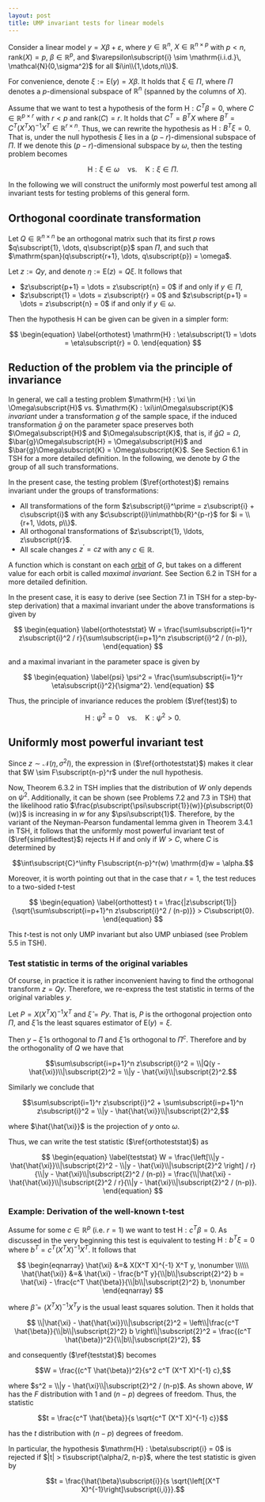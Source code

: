 ```yaml
---
layout: post
title: UMP invariant tests for linear models 
---
```


Consider a linear model $y = X\beta + \varepsilon$, where $y\in\mathbb{R}^n$, $X\in\mathbb{R}^{n\times p}$ with $p < n$, $\mathrm{rank}(X) = p$, $\beta\in\mathbb{R}^p$, and $\varepsilon\subscript{i} \sim \mathrm{i.i.d.}\, \mathcal{N}(0,\sigma^2)$ for all $i\in\\{1,\dots,n\\}$.

For convenience, denote $\xi := \mathrm{E}(y) = X\beta$. It holds that $\xi\in\Pi$, where $\Pi$ denotes a $p$-dimensional subspace of $\mathbb{R}^n$ (spanned by the columns of $X$).

Assume that we want to test a hypothesis of the form $\mathrm{H} : C^T \beta = 0$, where $C \in \mathbb{R}^{p\times r}$ with $r < p$ and $\mathrm{rank}(C) = r$. It holds that $C^T = B^T X$ where $B^T = C^T(X^T X)^{-1} X^T \in \mathbb{R}^{r\times n}$. Thus, we can rewrite the hypothesis as $\mathrm{H} : B^T \xi = 0$. That is, under the null hypothesis $\xi$ lies in a $(p-r)$-dimensional subspace of $\Pi$. If we denote this $(p-r)$-dimensional subspace by $\omega$, then the testing problem becomes

$$
\begin{equation}
\label{test}
\mathrm{H} : \xi \in \omega \quad\mathrm{vs.}\quad \mathrm{K} : \xi\in\Pi.
\end{equation}
$$

In the following we will construct the uniformly most powerful test among all invariant tests for testing problems of this general form.

## Orthogonal coordinate transformation

Let $Q\in\mathbb{R}^{n\times n}$ be an orthogonal matrix such that its first $p$ rows $q\subscript{1}, \dots, q\subscript{p}$ span $\Pi$, and such that $\mathrm{span}(q\subscript{r+1}, \dots, q\subscript{p}) = \omega$.

Let $z := Qy$, and denote $\eta := \mathrm{E}(z) = Q\xi$. It follows that 

* $z\subscript{p+1} = \dots = z\subscript{n} = 0$ if and only if $y\in\Pi$,
* $z\subscript{1} = \dots = z\subscript{r} = 0$ and $z\subscript{p+1} = \dots = z\subscript{n} = 0$ if and only if $y\in\omega$.

Then the hypothesis H can be given can be given in a simpler form:

$$
\begin{equation}
\label{orthotest}
\mathrm{H} : \eta\subscript{1} = \dots = \eta\subscript{r} = 0.
\end{equation}
$$

## Reduction of the problem via the principle of invariance

In general, we call a testing problem $\mathrm{H} : \xi \in \Omega\subscript{H}$ vs. $\mathrm{K} : \xi\in\Omega\subscript{K}$ *invariant* under a transformation $g$ of the sample space, if the induced transformation $\bar{g}$ on the parameter space preserves both $\Omega\subscript{H}$ and $\Omega\subscript{K}$, that is, if $\bar{g}\Omega = \Omega$, $\bar{g}\Omega\subscript{H} = \Omega\subscript{H}$ and $\bar{g}\Omega\subscript{K} = \Omega\subscript{K}$. See Section 6.1 in TSH for a more detailed definition. In the following, we denote by $G$ the group of all such transformations.

In the present case, the testing problem ($\ref{orthotest}$) remains invariant under the groups of transformations:

* All transformations of the form $z\subscript{i}^\prime = z\subscript{i} + c\subscript{i}$ with any $c\subscript{i}\in\mathbb{R}^{p-r}$ for $i = \\{r+1, \ldots, p\\}$.
* All orthogonal transformations of $z\subscript{1}, \ldots, z\subscript{r}$.
* All scale changes $z^\prime = cz$ with any $c\in\mathbb{R}$.

A function which is constant on each [orbit](https://en.wikipedia.org/wiki/Group_action#Orbits_and_stabilizers) of $G$, but takes on a different value for each orbit is called *maximal invariant*. See Section 6.2 in TSH for a more detailed definition.

In the present case, it is easy to derive (see Section 7.1 in TSH for a step-by-step derivation) that a maximal invariant under the above transformations is given by

$$
\begin{equation}
\label{orthoteststat}
W = \frac{\sum\subscript{i=1}^r z\subscript{i}^2 / r}{\sum\subscript{i=p+1}^n z\subscript{i}^2 / (n-p)},
\end{equation}
$$ 

and a maximal invariant in the parameter space is given by

$$
\begin{equation}
\label{psi}
\psi^2 = \frac{\sum\subscript{i=1}^r \eta\subscript{i}^2}{\sigma^2}.
\end{equation}
$$ 

Thus, the principle of invariance reduces the problem ($\ref{test}$) to

$$
\begin{equation}
\label{simplifiedtest}
\mathrm{H} : \psi^2 = 0 \quad\mathrm{vs.}\quad \mathrm{K} : \psi^2 > 0.
\end{equation}
$$

## Uniformly most powerful invariant test

Since $z \sim \mathcal{N}(\eta, \sigma^2 I)$, the expression in ($\ref{orthoteststat}$) makes it clear that $W \sim F\subscript{n-p}^r$ under the null hypothesis.

Now, Theorem 6.3.2 in TSH implies that the distribution of $W$ only depends on $\psi^2$.
Additionally, it can be shown (see Problems 7.2 and 7.3 in TSH) that the likelihood ratio $\frac{p\subscript{\psi\subscript{1}}(w)}{p\subscript{0}(w)}$ is increasing in $w$ for any $\psi\subscript{1}$. Therefore, by the variant of the Neyman-Pearson fundamental lemma given in Theorem 3.4.1 in TSH, it follows that the uniformly most powerful invariant test of ($\ref{simplifiedtest}$) rejects H if and only if $W > C$, where $C$ is determined by

$$\int\subscript{C}^\infty F\subscript{n-p}^r(w) \mathrm{d}w = \alpha.$$

Moreover, it is worth pointing out that in the case that $r=1$, the test reduces to a two-sided $t$-test

$$
\begin{equation}
\label{orthottest}
t = \frac{|z\subscript{1}|}{\sqrt{\sum\subscript{i=p+1}^n z\subscript{i}^2 / (n-p)}} > C\subscript{0}.
\end{equation}
$$

This $t$-test is not only UMP invariant but also UMP unbiased (see Problem 5.5 in TSH).

### Test statistic in terms of the original variables

Of course, in practice it is rather inconvenient having to find the orthogonal transform $z = Qy$. Therefore, we re-express the test statistic in terms of the original variables $y$.

Let $P = X(X^T X)^{-1}X^T$ and $\hat{\xi} = Py$. That is, $P$ is the orthogonal projection onto $\Pi$, and $\hat{\xi}$ is the least squares estimator of $\mathrm{E}(y) = \xi$.

Then $y - \hat{\xi}$ is orthogonal to $\Pi$ and $\hat{\xi}$ is orthogonal to $\Pi^c$. Therefore and by the orthogonality of $Q$ we have that

$$\sum\subscript{i=p+1}^n z\subscript{i}^2 = \\|Q(y - \hat{\xi})\\|\subscript{2}^2 = \\|y - \hat{\xi}\\|\subscript{2}^2.$$

Similarly we conclude that

$$\sum\subscript{i=1}^r z\subscript{i}^2 + \sum\subscript{i=p+1}^n z\subscript{i}^2 = \\|y - \hat{\hat{\xi}}\\|\subscript{2}^2,$$

where $\hat{\hat{\xi}}$ is the projection of $y$ onto $\omega$.

Thus, we can write the test statistic ($\ref{orthoteststat}$) as

$$
\begin{equation}
\label{teststat}
W = \frac{\left[\\|y - \hat{\hat{\xi}}\\|\subscript{2}^2 - \\|y - \hat{\xi}\\|\subscript{2}^2 \right] / r}{\\|y - \hat{\xi}\\|\subscript{2}^2 / (n-p)} = \frac{\\|\hat{\xi} - \hat{\hat{\xi}}\\|\subscript{2}^2 / r}{\\|y - \hat{\xi}\\|\subscript{2}^2 / (n-p)}.
\end{equation}
$$ 

### Example: Derivation of the well-known t-test

Assume for some $c\in\mathbb{R}^p$ (i.e. $r=1$) we want to test $\mathrm{H} : c^T \beta = 0$. As discussed in the very beginning this test is equivalent to testing $\mathrm{H} : b^T \xi = 0$ where $b^T = c^T(X^T X)^{-1}X^T$. It follows that 

$$
\begin{eqnarray}
\hat{\xi} &=& X(X^T X)^{-1} X^T y, \nonumber \\\\\\
\hat{\hat{\xi}} &=& \hat{\xi} - \frac{b^T y}{\\|b\\|\subscript{2}^2} b = \hat{\xi} - \frac{c^T \hat{\beta}}{\\|b\\|\subscript{2}^2} b, \nonumber 
\end{eqnarray}
$$

where $\hat{\beta} = (X^T X)^{-1} X^T y$ is the usual least squares solution. Then it holds that

$$
\\|\hat{\xi} - \hat{\hat{\xi}}\\|\subscript{2}^2 = \left\\|\frac{c^T \hat{\beta}}{\\|b\\|\subscript{2}^2} b \right\\|\subscript{2}^2 = \frac{(c^T \hat{\beta})^2}{\\|b\\|\subscript{2}^2},
$$

and consequently ($\ref{teststat}$) becomes

$$W = \frac{(c^T \hat{\beta})^2}{s^2 c^T (X^T X)^{-1} c},$$

where $s^2 = \\|y - \hat{\xi}\\|\subscript{2}^2 / (n-p)$. As shown above, $W$ has the $F$ distribution with 1 and $(n-p)$ degrees of freedom. Thus, the statistic

$$t = \frac{c^T \hat{\beta}}{s \sqrt{c^T (X^T X)^{-1} c}}$$

has the $t$ distribution with $(n-p)$ degrees of freedom.

In particular, the hypothesis $\mathrm{H} : \beta\subscript{i} = 0$ is rejected if $|t| > t\subscript{\alpha/2, n-p}$, where the test statistic is given by 

$$t = \frac{\hat{\beta}\subscript{i}}{s \sqrt{\left[(X^T X)^{-1}\right]\subscript{i,i}}}.$$
